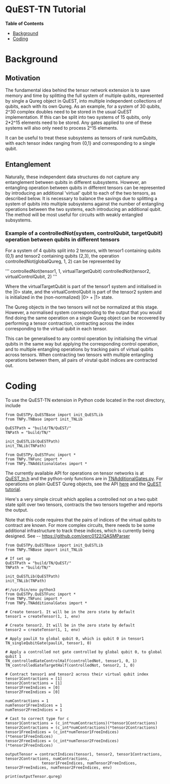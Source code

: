 QuEST-TN Tutorial
======

**Table of Contents**
- [Background](#background)
- [Coding](#coding)

# Background

## Motivation

The fundamental idea behind the tensor network extension is to save memory and time by splitting the full system of multiple qubits, represented by single a Qureg object in QuEST, into multiple independent collections of qubits, each with its own Qureg. As an example, for a system of 30 qubits, 2^30 complex doubles need to be stored in the usual QuEST implementation. If this can be split into two systems of 15 qubits, only 2*2^15 elements need to be stored. Any gates applied to one of these systems will also only need to process 2^15 elements. 

It can be useful to treat these subsystems as tensors of rank numQubits, with each tensor index ranging from {0,1} and corresponding to a single qubit.

## Entanglement

Naturally, these independent data structures do not capture any entanglement between qubits in different subsystems. However, an entangling operation between qubits in different tensors can be represented by introducing an additional 'virtual' qubit to each of the two tensors, as described below. It is necessary to balance the savings due to splitting a system of qubits into multiple subsystems against the number of entangling operations between the two systems, each introducing an additional qubit. The method will be most useful for circuits with weakly entangled subsystems.

### Example of a controlledNot(system, controlQubit, targetQubit) operation between qubits in different tensors

For a system of 4 qubits split into 2 tensors, with tensor1 containing qubits (0,1) and tensor2 containing qubits (2,3), the operation controlledNot(globalQureg, 1, 2) can be represented by 

'''
controlledNot(tensor1, 1, virtualTargetQubit)
controlledNot(tensor2, virtualControlQubit, 2)
'''

Where the virtualTargetQubit is part of the tensor1 system and initialised in the |0> state, and the virtualControlQubit is part of the tensor2 system and is initialized in the (non-normalized) |0> + |1> state. 

The Qureg objects in the two tensors will not be normalized at this stage. However, a normalised system corresponding to the output that you would find doing the same operation on a single Qureg object can be recovered by performing a tensor contraction, contracting across the index corresponding to the virtual qubit in each tensor. 

This can be generalised to any control operation by initialising the virtual qubits in the same way but applying the corresponding control operation, and to multiple entangling operations by tracking pairs of virtual qubits across tensors. When contracting two tensors with multiple entangling operations between them, all pairs of virutal qubit indices are contracted out.

# Coding

To use the QuEST-TN extension in Python code located in the root directory, include

```
from QuESTPy.QuESTBase import init_QuESTLib
from TNPy.TNBase import init_TNLib

QuESTPath = "build/TN/QuEST/"
TNPath = "build/TN/"

init_QuESTLib(QuESTPath)
init_TNLib(TNPath)

from QuESTPy.QuESTFunc import *
from TNPy.TNFunc import *
from TNPy.TNAdditionalGates import *
```

The currently available API for operations on tensor networks is at [QuEST_tn.h](TN/QuEST_tn.h) and the python-only functions are in [TNAdditionalGates.py](utilities/TNPy/TNAdditionalGates.py). For operations on plain QuEST Qureg objects, see the API [here](https://quest-kit.github.io/QuEST/QuEST_8h.html) and the [QuEST tutorial](examples/README.md). 

Here's a very simple circuit which applies a controlled not on a two qubit state split over two
tensors, contracts the two tensors together and reports the output. 

Note that this code requires that the pairs of indices of the virtual qubits to contract are known. For more complex circuits, there needs to be some additional infrastructure to track these indices, which is currently being designed. See -- https://github.com/oerc0122/QASMParser

```
from QuESTPy.QuESTBase import init_QuESTLib
from TNPy.TNBase import init_TNLib

# If set up
QuESTPath = "build/TN/QuEST/"
TNPath = "build/TN/"

init_QuESTLib(QuESTPath)
init_TNLib(TNPath)

#!/usr/bin/env python3
from QuESTPy.QuESTFunc import *
from TNPy.TNFunc import *
from TNPy.TNAdditionalGates import *

# Create tensor1. It will be in the zero state by default
tensor1 = createTensor(1, 1, env)

# Create tensor2. It will be in the zero state by default
tensor2 = createTensor(1, 1, env)

# Apply pauliX to global qubit 0, which is qubit 0 in tensor1
TN_singleQubitGate(pauliX, tensor1, 0)

# Apply a controlled not gate controlled by global qubit 0, to global qubit 1
TN_controlledGateControlHalf(controlledNot, tensor1, 0, 1)
TN_controlledGateTargetHalf(controlledNot, tensor2, 1, 0)

# Contract tensor1 and tensor2 across their virtual qubit index
tensor1Contractions = [1]
tensor2Contractions = [1]
tensor1FreeIndices = [0]
tensor2FreeIndices = [0]

numContractions = 1
numTensor1FreeIndices = 1
numTensor2FreeIndices = 1

# Cast to correct type for c
tensor1Contractions = (c_int*numContractions)(*tensor1Contractions)
tensor2Contractions = (c_int*numContractions)(*tensor2Contractions)
tensor1FreeIndices = (c_int*numTensor1FreeIndices)(*tensor1FreeIndices)
tensor2FreeIndices = (c_int*numTensor2FreeIndices)(*tensor2FreeIndices)

outputTensor = contractIndices(tensor1, tensor2, tensor1Contractions, tensor2Contractions, numContractions,
                tensor1FreeIndices, numTensor2FreeIndices, tensor2FreeIndices, numTensor2FreeIndices, env)

print(outputTensor.qureg)

```


